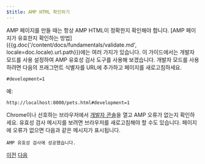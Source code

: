```yaml
---
$title: AMP HTML 확인하기
---
```


AMP 페이지를 만들 때는 항상 AMP HTML이 정확한지 확인해야 합니다. [AMP 페이지가 유효한지 확인하는 방법]({{g.doc('/content/docs/fundamentals/validate.md', locale=doc.locale).url.path}})에는 여러 가지가 있습니다.  이 가이드에서는 개발자 모드를 사용 설정하여 AMP 유효성 검사 도구를 사용해 보겠습니다.  개발자 모드를 사용하려면 다음의 프래그먼트 식별자를 URL에 추가하고 페이지를 새로고침하세요.

```text
#development=1
```

예:

```text
http://localhost:8000/pets.html#development=1
```

Chrome이나 선호하는 브라우저에서 [개발자 콘솔](https://developer.chrome.com/devtools/docs/console)을 열고 AMP 오류가 없는지 확인하세요. 유효성 검사 메시지를 보려면 브라우저를 새로고침해야 할 수도 있습니다. 페이지에 오류가 없으면 다음과 같은 메시지가 표시됩니다.

```text
AMP 유효성 검사에 성공했습니다.
```

<div class="prev-next-buttons">
  <a class="button prev-button" href="/ko/docs/getting_started/visual_story/create_bookend.html"><span class="arrow-prev">이전</span></a>
  <a class="button next-button" href="/ko/docs/getting_started/visual_story/congratulations.html"><span class="arrow-next">다음</span></a>
</div>

